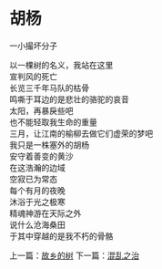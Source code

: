 # 胡杨
一小撮坏分子

以一棵树的名义，我站在这里\
宣判风的死亡\
长览三千年马队的枯骨\
鸣嘶于耳边的是悲壮的骆驼的哀音\
太阳，再暴戾些吧\
也不能轻取我生命的重量\
三月，让江南的榆柳去做它们虚荣的梦吧\
我只是一株塞外的胡杨\
安守着善变的黄沙\
在这浩瀚的边域\
空寂已为常态\
每个有月的夜晚\
沐浴于光之极寒\
精魂神游在天际之外\
说什么沧海桑田\
于其中穿越的是我不朽的骨骼



上一篇：[故乡的树](080e871c65174106a7f80f930497227e.md)  下一篇：[混乱之治](20ed90f093a84ce4bb075bedcc8723fb.md)
